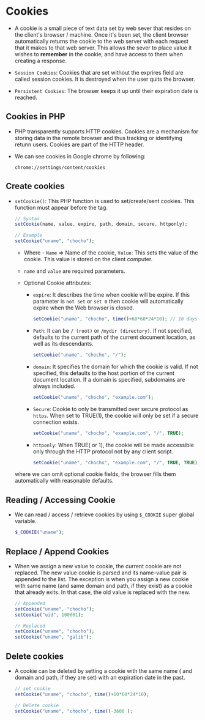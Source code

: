 # Cookies

- A cookie is a small piece of text data set by web sever that resides on the client's browser / machine. Once it's been set, the client browser automatically returns the cookie to the web server with each request that it makes to that web server. This allows the sever to place value it wishes to **remember** in the cookie, and have access to them when creating a response.

- `Session Cookies`: Cookies that are set without the exprires field are called session cookies. It is destroyed when the user quits the browser.

- `Persistent Cookies`: The browser keeps it up until their expiration date is reached.

## Cookies in PHP

- PHP transparently supports HTTP cookies. Cookies are a mechanism for storing data in the remote browser and thus tracking or identifying retunn users. Cookies are part of the HTTP header.

- We can see cookies in Google chrome by following:
  ```
  chrome://settings/content/cookies
  ```

## Create cookies

- `setCookie()`: This PHP function is used to set/create/sent cookies. This function must appear before the <html> tag.

  ```php
  // Syntax
  setCookie(name, value, expire, path, domain, secure, httponly);

  // Example
  setCookie("uname", "chocho");
  ```

  - Where - `Name` => Name of the cookie, `Value`: This sets the value of the cookie. This value is stored on the client computer.
  - `name` and `value` are required parameters.

  - Optional Cookie attributes:

    - `expire`: It describes the time when cookie will be expire. If this parameter is `not set` or `set 0` then cookie will automatically expire when the Web browser is closed.

      ```php
      setCookie("uname", "chocho", time()+60*60*24*10); // 10 days
      ```

    - `Path`: It can be `/ (root)` or `/mydir (directory)`. If not specified, defaults to the current path of the current document location, as well as its descendants.

      ```php
      setCookie("uname", "chocho", "/");
      ```

    - `domain`: It specifies the domain for which the cookie is valid. If not specified, this defaults to the host portion of the current document location. If a domain is specified, subdomains are always included.

      ```php
      setCookie("uname", "chocho", "example.com");
      ```

    - `Secure`: Cookie to only be transmitted over secure protocol as `https`. When set to TRUE(1), the cookie will only be set if a secure connection exists.

      ```php
      setCookie("uname", "chocho", "example.com", "/", TRUE);
      ```

    - `httponly`: When TRUE( or 1), the cookie will be made accessible only through the HTTP protocol not by any client script.

      ```php
      setCookie("uname", "chocho", "example.com", "/", TRUE, TRUE);
      ```

  where we can omit optional cookie fields, the browser fills them automatically with reasonable defaults.

## Reading / Accessing Cookie

- We can read / access / retrieve cookies by using `$_COOKIE` super global variable.

  ```php
  $_COOKIE("uname");
  ```

## Replace / Append Cookies

- When we assign a new value to cookie, the current cookie are not replaced. The new value cookie is parsed and its name-value pair is appended to the list. The exception is when you assign a new cookie with same name (and same domain and path, if they exist) as a cookie that already exits. In that case, the old value is replaced with the new.

  ```php
  // Appended
  setCookie("uname", "chocho");
  setCookie("uid", 100001);

  // Replaced
  setCookie("uname", "chocho");
  setCookie("uname", "galib");
  ```

## Delete cookies

- A cookie can be deleted by setting a cookie with the same name ( and domain and path, if they are set) with an expiration date in the past.

  ```php
  // set cookie
  setCookie("uname", "chocho", time()+60*60*24*10);

  // Delete cookie
  setCookie("uname", "chocho", time()-3600 );
  ```
